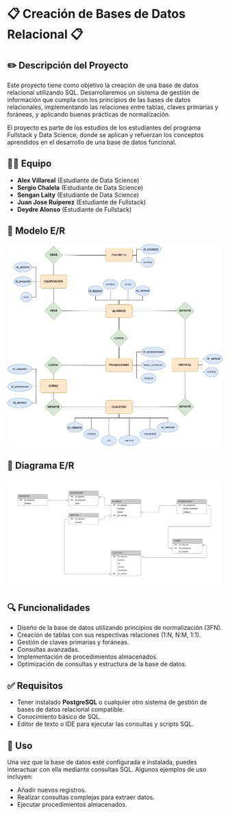 # 📋 Creación de Bases de Datos Relacional 📋

## ✏️ Descripción del Proyecto 
Este proyecto tiene como objetivo la creación de una base de datos relacional utilizando SQL. Desarrollaremos un sistema de gestión de información que cumpla con los principios de las bases de datos relacionales, implementando las relaciones entre tablas, claves primarias y foráneas, y aplicando buenas prácticas de normalización.

El proyecto es parte de los estudios de los estudiantes del programa Fullstack y Data Science, donde se aplican y refuerzan los conceptos aprendidos en el desarrollo de una base de datos funcional.

## 👩‍💻 Equipo
- **Alex Villareal** (Estudiante de Data Science)
- **Sergio Chalela** (Estudiante de Data Science)
- **Sengan Laity** (Estudiante de Data Science)
- **Juan Jose Ruiperez** (Estudiante de Fullstack)
- **Deydre Alonso** (Estudiante de Fullstack)

## 🎨 Modelo E/R
![Modelo E/R](/media/modeloER.jpg)

## 🎨 Diagrama E/R
![Diagrama E/R](/media/diagramaER.png)


## 🔍 Funcionalidades
- Diseño de la base de datos utilizando principios de normalización (3FN).
- Creación de tablas con sus respectivas relaciones (1:N, N:M, 1:1).
- Gestión de claves primarias y foráneas.
- Consultas avanzadas.
- Implementación de procedimientos almacenados.
- Optimización de consultas y estructura de la base de datos.

## ✅ Requisitos
- Tener instalado **PostgreSQL** o cualquier otro sistema de gestión de bases de datos relacional compatible.
- Conocimiento básico de SQL.
- Editor de texto o IDE para ejecutar las consultas y scripts SQL.

## 🔧 Uso
Una vez que la base de datos esté configurada e instalada, puedes interactuar con ella mediante consultas SQL. Algunos ejemplos de uso incluyen:
- Añadir nuevos registros.
- Realizar consultas complejas para extraer datos.
- Ejecutar procedimientos almacenados.

